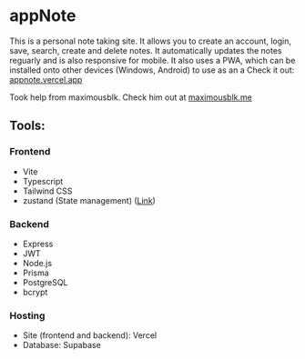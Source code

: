 # appNote

This is a personal note taking site. It allows you to create an account, login, save, search, create and delete notes. It automatically updates the notes reguarly and is also responsive for mobile. It also uses a PWA, which can be installed onto other devices (Windows, Android) to use as an a
Check it out: [appnote.vercel.app](https://appnote.vercel.app)

Took help from maximousblk. Check him out at [maximousblk.me](https://maximousblk.me)

## Tools:

### Frontend

- Vite
- Typescript
- Tailwind CSS
- zustand (State management) ([Link](https://github.com/pmndrs/zustand))

### Backend

- Express
- JWT
- Node.js
- Prisma
- PostgreSQL
- bcrypt

### Hosting

- Site (frontend and backend): Vercel
- Database: Supabase
